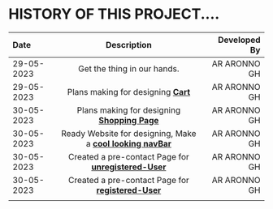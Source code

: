 # HISTORY OF THIS PROJECT....

| Date        | Description | Developed By  |
| :---        |    :----:   |          ---: |
| 29-05-2023      | Get the thing in our hands. | AR ARONNO GH  |
| 29-05-2023      | Plans making for designing __[Cart](Cart.md)__  | AR ARONNO GH  |
| 30-05-2023   | Plans making for designing __[Shopping Page](shoppingPage.md)__          | AR ARONNO GH  |
| 30-05-2023   | Ready Website for designing, Make a  __[cool looking navBar](https://aronno000.github.io/medical-our-dream-aronno/)__          | AR ARONNO GH  |
| 30-05-2023   | Created a pre-contact Page for __[unregistered-User](./contactPage.md)__         | AR ARONNO GH  |
| 30-05-2023   | Created a pre-contact Page for __[registered-User](./contactPage.md)__          | AR ARONNO GH  |
|   |